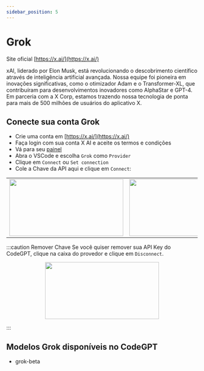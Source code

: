 ```yaml
---
sidebar_position: 5
---
```


# Grok

Site oficial [https://x.ai/](https://x.ai/)

xAI, liderado por Elon Musk, está revolucionando o descobrimento científico através de inteligência artificial avançada. Nossa equipe foi pioneira em inovações significativas, como o otimizador Adam e o Transformer-XL, que contribuíram para desenvolvimentos inovadores como AlphaStar e GPT-4. Em parceria com a X Corp, estamos trazendo nossa tecnologia de ponta para mais de 500 milhões de usuários do aplicativo X.

## Conecte sua conta Grok

- Crie uma conta em [https://x.ai/](https://x.ai/)
- Faça login com sua conta X AI e aceite os termos e condições
- Vá para seu [painel](https://x.ai/api)
- Abra o VSCode e escolha `Grok` como `Provider`
- Clique em `Connect` ou `Set connection`
- Cole a Chave da API aqui e clique em `Connect`:

<table>
  <tr>
    <td align="center">
      <img width="300" height="150" src="https://github.com/user-attachments/assets/81e954a9-974e-45e0-84f0-ac1316987ed8" />
      </td>
    <td align="center">
      <img width="300" height="150" src="https://github.com/user-attachments/assets/7b589a12-7529-466d-9b05-5da5922ff31a" />
    </td>
  </tr>
</table>

:::caution Remover Chave
Se você quiser remover sua API Key do CodeGPT, clique na caixa do provedor e clique em `Disconnect`.

<p align="center">
      <img width="300" height="150" src="https://github.com/user-attachments/assets/d6eb8a17-a143-43ea-9f42-1d9fbcf192e8" />
</p>

:::

## Modelos Grok disponíveis no CodeGPT

- grok-beta
